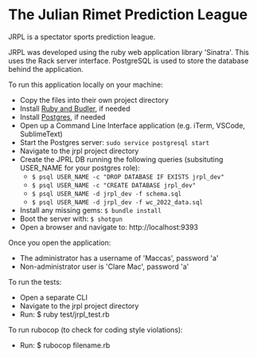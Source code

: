 # The Julian Rimet Prediction League

JRPL is a spectator sports prediction league.

JRPL was developed using the ruby web application library 'Sinatra'.
This uses the Rack server interface.
PostgreSQL is used to store the database behind the application.

To run this application locally on your machine:
  - Copy the files into their own project directory
  - Install [Ruby and Budler](https://www.jetbrains.com/help/ruby/set-up-a-ruby-development-environment.html), if needed
  - Install [Postgres](https://www.postgresql.org/docs/14/install-binaries.html), if needed
  - Open up a Command Line Interface application (e.g. iTerm, VSCode, SublimeText)
  - Start the Postgres server: `sudo service postgresql start`
  - Navigate to the jrpl project directory
  - Create the JPRL DB running the following queries (subsituting USER_NAME for your postgres role):
    - `$ psql USER_NAME -c "DROP DATABASE IF EXISTS jrpl_dev"`
    - `$ psql USER_NAME -c "CREATE DATABASE jrpl_dev"`
    - `$ psql USER_NAME -d jrpl_dev -f schema.sql`
    - `$ psql USER_NAME -d jrpl_dev -f wc_2022_data.sql`
  - Install any missing gems: `$ bundle install`
  - Boot the server with: `$ shotgun`
  - Open a browser and navigate to: http://localhost:9393

Once you open the application:
  - The administrator has a username of 'Maccas', password 'a'
  - Non-administrator user is 'Clare Mac', password 'a'

To run the tests:
  - Open a separate CLI
  - Navigate to the jrpl project directory
  - Run: $ ruby test/jrpl_test.rb

To run rubocop (to check for coding style violations):
  - Run: $ rubocop filename.rb
